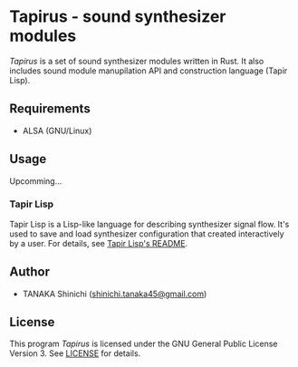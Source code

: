 # Tapirus - sound synthesizer modules

*Tapirus* is a set of sound synthesizer modules written in Rust. It also includes sound module manupilation API and construction language (Tapir Lisp).

## Requirements

- ALSA (GNU/Linux)

## Usage

Upcomming...

### Tapir Lisp

Tapir Lisp is a Lisp-like language for describing synthesizer signal flow.
It's used to save and load synthesizer configuration that created interactively by a user.
For details, see [Tapir Lisp's README](src/tapirlisp/README.md).


## Author

- TANAKA Shinichi (<shinichi.tanaka45@gmail.com>)

## License

This program *Tapirus* is licensed under the GNU General Public License Version 3. See [LICENSE](LICENSE) for details.
